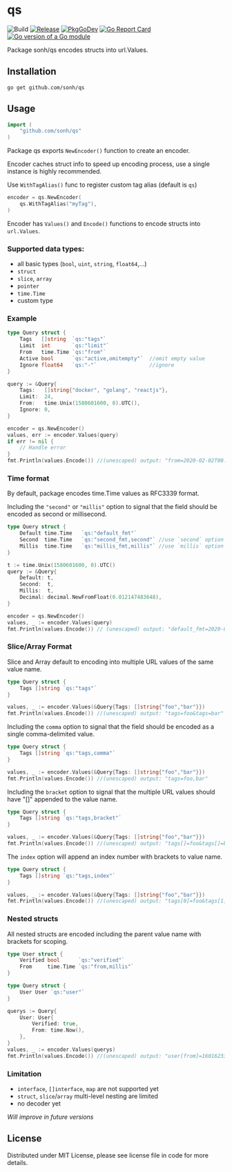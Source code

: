 # qs #
![Build](https://github.com/sonh/qs/workflows/build/badge.svg?branch=main)
[![Release](https://img.shields.io/github/release/sonh/qs.svg)](https://github.com/sonh/qs/releases/)
[![PkgGoDev](https://pkg.go.dev/badge/github.com/sonh/qs)](https://pkg.go.dev/github.com/sonh/qs)
[![Go Report Card](https://goreportcard.com/badge/github.com/sonh/qs)](https://goreportcard.com/report/github.com/sonh/qs)
[![Go version of a Go module](https://img.shields.io/github/go-mod/go-version/sonh/qs.svg)](https://github.com/sonh/qs)

Package sonh/qs encodes structs into url.Values.

## Installation
```shell
go get github.com/sonh/qs
```

## Usage
```go
import (
    "github.com/sonh/qs"
)
```
Package qs exports `NewEncoder()` function to create an encoder. 

Encoder caches struct info to speed up encoding process, use a single instance is highly recommended. 

Use `WithTagAlias()` func to register custom tag alias (default is `qs`)
```go
encoder = qs.NewEncoder(
    qs.WithTagAlias("myTag"),
)
```

Encoder has `Values()` and `Encode()` functions to encode structs into `url.Values`.

### Supported data types:
- all basic types (`bool`, `uint`, `string`, `float64`,...)
- `struct`
- `slice`, `array`
- `pointer`
- `time.Time`   
- custom type

### Example
```go
type Query struct {
    Tags   []string  `qs:"tags"`
    Limit  int       `qs:"limit"`
    From   time.Time `qs:"from"`
    Active bool      `qs:"active,omitempty"`  //omit empty value
    Ignore float64   `qs:"-"`                 //ignore
}

query := &Query{
    Tags:   []string{"docker", "golang", "reactjs"},
    Limit:  24,
    From:   time.Unix(1580601600, 0).UTC(),
    Ignore: 0,
}

encoder = qs.NewEncoder()
values, err := encoder.Values(query)
if err != nil {
    // Handle error
}
fmt.Println(values.Encode()) //(unescaped) output: "from=2020-02-02T00:00:00Z&limit=24&tags=docker&tags=golang&tags=reactjs"
```

### Time format
By default, package encodes time.Time values as RFC3339 format. 

Including the `"second"` or `"millis"` option to signal that the field should be encoded as second or millisecond.
```go
type Query struct {
    Default time.Time   `qs:"default_fmt"`
    Second  time.Time   `qs:"second_fmt,second"` //use `second` option
    Millis  time.Time   `qs:"millis_fmt,millis"` //use `millis` option
}

t := time.Unix(1580601600, 0).UTC()
query := &Query{
    Default: t,
    Second:  t,
    Millis:  t,
    Decimal: decimal.NewFromFloat(0.012147483648),
}

encoder = qs.NewEncoder()
values, _ := encoder.Values(query)
fmt.Println(values.Encode()) // (unescaped) output: "default_fmt=2020-02-02T00:00:00Z&millis_fmt=1580601600000&second_fmt=1580601600"
```

### Slice/Array Format
Slice and Array default to encoding into multiple URL values of the same value name.
```go
type Query struct {
    Tags []string `qs:"tags"`
}

values, _ := encoder.Values(&Query{Tags: []string{"foo","bar"}})
fmt.Println(values.Encode()) //(unescaped) output: "tags=foo&tags=bar"
```

Including the `comma` option to signal that the field should be encoded as a single comma-delimited value.
```go
type Query struct {
    Tags []string `qs:"tags,comma"`
}

values, _ := encoder.Values(&Query{Tags: []string{"foo","bar"}})
fmt.Println(values.Encode()) //(unescaped) output: "tags=foo,bar"
```

Including the `bracket` option to signal that the multiple URL values should have "[]" appended to the value name.
```go
type Query struct {
    Tags []string `qs:"tags,bracket"`
}

values, _ := encoder.Values(&Query{Tags: []string{"foo","bar"}})
fmt.Println(values.Encode()) //(unescaped) output: "tags[]=foo&tags[]=bar"
```

The `index` option will append an index number with brackets to value name.
```go
type Query struct {
    Tags []string `qs:"tags,index"`
}

values, _ := encoder.Values(&Query{Tags: []string{"foo","bar"}})
fmt.Println(values.Encode()) //(unescaped) output: "tags[0]=foo&tags[1]=bar"
```

### Nested structs
All nested structs are encoded including the parent value name with brackets for scoping.
```go
type User struct {
    Verified bool      `qs:"verified"`
    From     time.Time `qs:"from,millis"`
}

type Query struct {
    User User `qs:"user"`
}

querys := Query{
    User: User{
        Verified: true,
        From: time.Now(),
    },
}
values, _ := encoder.Values(querys)
fmt.Println(values.Encode()) //(unescaped) output: "user[from]=1601623397728&user[verified]=true"
```

### Limitation
- `interface`\, `[]interface`\, `map` are not supported yet
- `struct`, `slice`/`array` multi-level nesting are limited
- no decoder yet

_Will improve in future versions_ 

## License
Distributed under MIT License, please see license file in code for more details.
